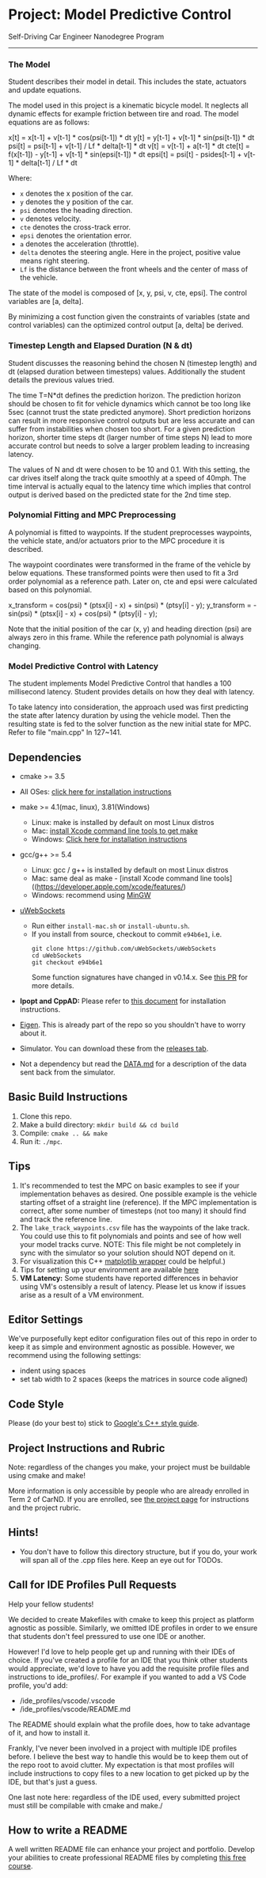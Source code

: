 # Project: Model Predictive Control
Self-Driving Car Engineer Nanodegree Program

---

### The Model
Student describes their model in detail. This includes the state, actuators and update equations.


The model used in this project is a kinematic bicycle model. It neglects all dynamic effects for example friction between tire and road. The model equations are as follows:

x[t] = x[t-1] + v[t-1] * cos(psi[t-1]) * dt
y[t] = y[t-1] + v[t-1] * sin(psi[t-1]) * dt
psi[t] = psi[t-1] + v[t-1] / Lf * delta[t-1] * dt
v[t] = v[t-1] + a[t-1] * dt
cte[t] = f(x[t-1]) - y[t-1] + v[t-1] * sin(epsi[t-1]) * dt
epsi[t] = psi[t] - psides[t-1] + v[t-1] * delta[t-1] / Lf * dt

Where:
- `x` denotes the x position of the car.
- `y` denotes the y position of the car.
- `psi` denotes the heading direction.
- `v` denotes velocity.
- `cte` denotes the cross-track error. 
- `epsi` denotes the orientation error.
- `a` denotes the acceleration (throttle).
- `delta` denotes the steering angle. Here in the project, positive value means right steering. 
- `Lf` is the distance between the front wheels and the center of mass of the vehicle. 

The state of the model is composed of [x, y, psi, v, cte, epsi].
The control variables are [a, delta].

By minimizing a cost function given the constraints of variables (state and control variables) can the optimized control output [a, delta] be derived. 



### Timestep Length and Elapsed Duration (N & dt)
Student discusses the reasoning behind the chosen N (timestep length) and dt (elapsed duration between timesteps) values. Additionally the student details the previous values tried.


The time T=N*dt defines the prediction horizon. The prediction horizon should be chosen to fit for vehicle dynamics which cannot be too long like 5sec (cannot trust the state predicted anymore). Short prediction horizons can result in more responsive control outputs but are less accurate and can suffer from instabilities when chosen too short. For a given prediction horizon, shorter time steps dt (larger number of time steps N) lead to more accurate control but needs to solve a larger problem leading to increasing latency.

The values of N and dt were chosen to be 10 and 0.1. With this setting, the car drives itself along the track quite smoothly at a speed of 40mph. The time interval is actually equal to the latency time which implies that control output is derived based on the predicted state for the 2nd time step. 



### Polynomial Fitting and MPC Preprocessing
A polynomial is fitted to waypoints.
If the student preprocesses waypoints, the vehicle state, and/or actuators prior to the MPC procedure it is described.


The waypoint coordinates were transformed in the frame of the vehicle by below equations. These transformed points were then used to fit a 3rd order polynomial as a reference path. Later on, cte and epsi were calculated based on this polynomial. 

x_transform =   cos(psi) * (ptsx[i] - x) + sin(psi) * (ptsy[i] - y);
y_transform =  -sin(psi) * (ptsx[i] - x) + cos(psi) * (ptsy[i] - y);

Note that the initial position of the car (x, y) and heading direction (psi) are always zero in this frame. While the reference path polynomial is always changing.



### Model Predictive Control with Latency
The student implements Model Predictive Control that handles a 100 millisecond latency. Student provides details on how they deal with latency.

To take latency into consideration, the approach used was first predicting the state after latency duration by using the vehicle model. Then the resulting state is fed to the solver function as the new initial state for MPC. Refer to file "main.cpp" ln 127~141.



## Dependencies

* cmake >= 3.5
 * All OSes: [click here for installation instructions](https://cmake.org/install/)
* make >= 4.1(mac, linux), 3.81(Windows)
  * Linux: make is installed by default on most Linux distros
  * Mac: [install Xcode command line tools to get make](https://developer.apple.com/xcode/features/)
  * Windows: [Click here for installation instructions](http://gnuwin32.sourceforge.net/packages/make.htm)
* gcc/g++ >= 5.4
  * Linux: gcc / g++ is installed by default on most Linux distros
  * Mac: same deal as make - [install Xcode command line tools]((https://developer.apple.com/xcode/features/)
  * Windows: recommend using [MinGW](http://www.mingw.org/)
* [uWebSockets](https://github.com/uWebSockets/uWebSockets)
  * Run either `install-mac.sh` or `install-ubuntu.sh`.
  * If you install from source, checkout to commit `e94b6e1`, i.e.
    ```
    git clone https://github.com/uWebSockets/uWebSockets
    cd uWebSockets
    git checkout e94b6e1
    ```
    Some function signatures have changed in v0.14.x. See [this PR](https://github.com/udacity/CarND-MPC-Project/pull/3) for more details.

* **Ipopt and CppAD:** Please refer to [this document](https://github.com/udacity/CarND-MPC-Project/blob/master/install_Ipopt_CppAD.md) for installation instructions.
* [Eigen](http://eigen.tuxfamily.org/index.php?title=Main_Page). This is already part of the repo so you shouldn't have to worry about it.
* Simulator. You can download these from the [releases tab](https://github.com/udacity/self-driving-car-sim/releases).
* Not a dependency but read the [DATA.md](./DATA.md) for a description of the data sent back from the simulator.


## Basic Build Instructions

1. Clone this repo.
2. Make a build directory: `mkdir build && cd build`
3. Compile: `cmake .. && make`
4. Run it: `./mpc`.

## Tips

1. It's recommended to test the MPC on basic examples to see if your implementation behaves as desired. One possible example
is the vehicle starting offset of a straight line (reference). If the MPC implementation is correct, after some number of timesteps
(not too many) it should find and track the reference line.
2. The `lake_track_waypoints.csv` file has the waypoints of the lake track. You could use this to fit polynomials and points and see of how well your model tracks curve. NOTE: This file might be not completely in sync with the simulator so your solution should NOT depend on it.
3. For visualization this C++ [matplotlib wrapper](https://github.com/lava/matplotlib-cpp) could be helpful.)
4.  Tips for setting up your environment are available [here](https://classroom.udacity.com/nanodegrees/nd013/parts/40f38239-66b6-46ec-ae68-03afd8a601c8/modules/0949fca6-b379-42af-a919-ee50aa304e6a/lessons/f758c44c-5e40-4e01-93b5-1a82aa4e044f/concepts/23d376c7-0195-4276-bdf0-e02f1f3c665d)
5. **VM Latency:** Some students have reported differences in behavior using VM's ostensibly a result of latency.  Please let us know if issues arise as a result of a VM environment.

## Editor Settings

We've purposefully kept editor configuration files out of this repo in order to
keep it as simple and environment agnostic as possible. However, we recommend
using the following settings:

* indent using spaces
* set tab width to 2 spaces (keeps the matrices in source code aligned)

## Code Style

Please (do your best to) stick to [Google's C++ style guide](https://google.github.io/styleguide/cppguide.html).

## Project Instructions and Rubric

Note: regardless of the changes you make, your project must be buildable using
cmake and make!

More information is only accessible by people who are already enrolled in Term 2
of CarND. If you are enrolled, see [the project page](https://classroom.udacity.com/nanodegrees/nd013/parts/40f38239-66b6-46ec-ae68-03afd8a601c8/modules/f1820894-8322-4bb3-81aa-b26b3c6dcbaf/lessons/b1ff3be0-c904-438e-aad3-2b5379f0e0c3/concepts/1a2255a0-e23c-44cf-8d41-39b8a3c8264a)
for instructions and the project rubric.

## Hints!

* You don't have to follow this directory structure, but if you do, your work
  will span all of the .cpp files here. Keep an eye out for TODOs.

## Call for IDE Profiles Pull Requests

Help your fellow students!

We decided to create Makefiles with cmake to keep this project as platform
agnostic as possible. Similarly, we omitted IDE profiles in order to we ensure
that students don't feel pressured to use one IDE or another.

However! I'd love to help people get up and running with their IDEs of choice.
If you've created a profile for an IDE that you think other students would
appreciate, we'd love to have you add the requisite profile files and
instructions to ide_profiles/. For example if you wanted to add a VS Code
profile, you'd add:

* /ide_profiles/vscode/.vscode
* /ide_profiles/vscode/README.md

The README should explain what the profile does, how to take advantage of it,
and how to install it.

Frankly, I've never been involved in a project with multiple IDE profiles
before. I believe the best way to handle this would be to keep them out of the
repo root to avoid clutter. My expectation is that most profiles will include
instructions to copy files to a new location to get picked up by the IDE, but
that's just a guess.

One last note here: regardless of the IDE used, every submitted project must
still be compilable with cmake and make./

## How to write a README
A well written README file can enhance your project and portfolio.  Develop your abilities to create professional README files by completing [this free course](https://www.udacity.com/course/writing-readmes--ud777).
